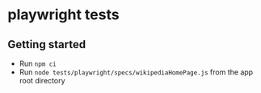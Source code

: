 # playwright tests

## Getting started

- Run `npm ci`
- Run `node tests/playwright/specs/wikipediaHomePage.js` from the app root directory